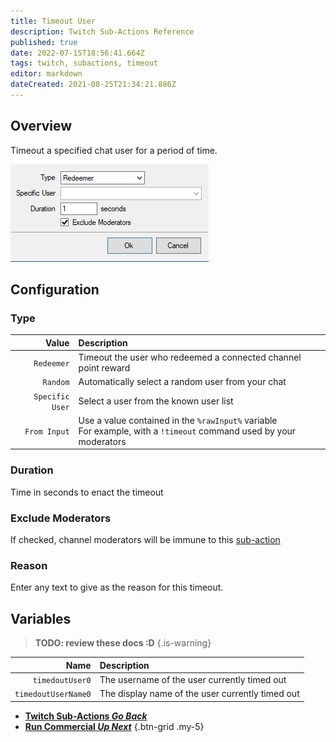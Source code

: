 ```yaml
---
title: Timeout User
description: Twitch Sub-Actions Reference
published: true
date: 2022-07-15T18:56:41.664Z
tags: twitch, subactions, timeout
editor: markdown
dateCreated: 2021-08-25T21:34:21.886Z
---
```


## Overview

Timeout a specified chat user for a period of time.

![Timeout](/122118974-96403e00-ce20-11eb-8524-df840ff35a73.png)

## Configuration

### Type

| Value | Description |
|------:|:------------|
`Redeemer` | Timeout the user who redeemed a connected channel point reward
`Random` | Automatically select a random user from your chat
`Specific User` | Select a user from the known user list
`From Input` | Use a value contained in the `%rawInput%` variable <br>For example, with a `!timeout` command used by your moderators

### Duration
Time in seconds to enact the timeout

### Exclude Moderators
If checked, channel moderators will be immune to this [sub-action](Sub-Actions)

### Reason
Enter any text to give as the reason for this timeout.

## Variables

> **TODO: review these docs :D**
{.is-warning}

| Name | Description |
|---------:|:------------|
| `timedoutUser0` | The username of the user currently timed out
| `timedoutUserName0` | The display name of the user currently timed out


- [<i class="mdi mdi-chevron-left"></i>**Twitch Sub-Actions *Go Back***](/en/Sub-Actions/Twitch)
- [<i class="mdi mdi-twitch text--twitch"></i>**Run Commercial *Up Next***](/en/Sub-Actions/Twitch/Run-Commercial)
{.btn-grid .my-5}